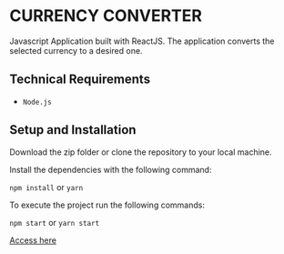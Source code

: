 # CURRENCY CONVERTER

Javascript Application built with ReactJS.
The application converts the selected currency to a desired one.

## Technical Requirements

- `Node.js`

## Setup and Installation

Download the zip folder or clone the repository to your local machine.

Install the dependencies with the following command:

`npm install` or `yarn`

To execute the project run the following commands:

`npm start` or `yarn start`


[Access here](https://currency-converter-ten.vercel.app/)
